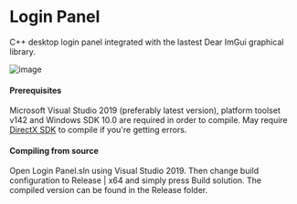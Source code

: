 # Login Panel
C++ desktop login panel integrated with the lastest Dear ImGui graphical library.

![image](https://raw.githubusercontent.com/hadal1337/Login-Panel/master/Screenshot.png)
#### Prerequisites
Microsoft Visual Studio 2019 (preferably latest version), platform toolset v142 and Windows SDK 10.0 are required in order to compile. May require [DirectX SDK](https://www.microsoft.com/en-gb/download/details.aspx?id=6812) to compile if you're getting errors.
#### Compiling from source
Open Login Panel.sln using Visual Studio 2019. Then change build configuration to Release | x64 and simply press Build solution. The compiled version can be found in the Release folder.
